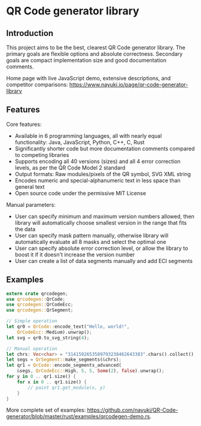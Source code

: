 QR Code generator library
=========================


Introduction
------------

This project aims to be the best, clearest QR Code generator library. The primary goals are flexible options and absolute correctness. Secondary goals are compact implementation size and good documentation comments.

Home page with live JavaScript demo, extensive descriptions, and competitor comparisons: https://www.nayuki.io/page/qr-code-generator-library


Features
--------

Core features:

* Available in 6 programming languages, all with nearly equal functionality: Java, JavaScript, Python, C++, C, Rust
* Significantly shorter code but more documentation comments compared to competing libraries
* Supports encoding all 40 versions (sizes) and all 4 error correction levels, as per the QR Code Model 2 standard
* Output formats: Raw modules/pixels of the QR symbol, SVG XML string
* Encodes numeric and special-alphanumeric text in less space than general text
* Open source code under the permissive MIT License

Manual parameters:

* User can specify minimum and maximum version numbers allowed, then library will automatically choose smallest version in the range that fits the data
* User can specify mask pattern manually, otherwise library will automatically evaluate all 8 masks and select the optimal one
* User can specify absolute error correction level, or allow the library to boost it if it doesn't increase the version number
* User can create a list of data segments manually and add ECI segments


Examples
--------

```rust
extern crate qrcodegen;
use qrcodegen::QrCode;
use qrcodegen::QrCodeEcc;
use qrcodegen::QrSegment;

// Simple operation
let qr0 = QrCode::encode_text("Hello, world!",
    QrCodeEcc::Medium).unwrap();
let svg = qr0.to_svg_string(4);

// Manual operation
let chrs: Vec<char> = "3141592653589793238462643383".chars().collect();
let segs = QrSegment::make_segments(&chrs);
let qr1 = QrCode::encode_segments_advanced(
    &segs, QrCodeEcc::High, 5, 5, Some(2), false).unwrap();
for y in 0 .. qr1.size() {
    for x in 0 .. qr1.size() {
        // paint qr1.get_module(x, y)
    }
}
```

More complete set of examples: https://github.com/nayuki/QR-Code-generator/blob/master/rust/examples/qrcodegen-demo.rs.
